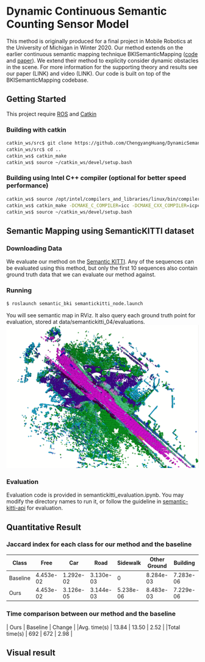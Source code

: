# Dynamic Continuous  Semantic  Counting  Sensor  Model 

This method is originally produced for a final project in Mobile Robotics at the University of Michigan in Winter 2020. Our method extends on the earlier continuous semantic mapping technique BKISemanticMapping ([code](https://github.com/ganlumomo/BKISemanticMapping) and [paper](https://arxiv.org/pdf/1909.04631.pdf)). We extend their method to explicity consider dynamic obstacles in the scene. For more information for the supporting theory and results see our paper (LINK) and video (LINK). Our code is built on top of the BKISemanticMapping codebase.

## Getting Started

This project require [ROS](https://www.ros.org/) and [Catkin](http://wiki.ros.org/catkin)

### Building with catkin

```bash
catkin_ws/src$ git clone https://github.com/ChengyangHuang/DynamicSemanticMapping.git
catkin_ws/src$ cd ..
catkin_ws$ catkin_make
catkin_ws$ source ~/catkin_ws/devel/setup.bash
```

### Building using Intel C++ compiler (optional for better speed performance)
```bash
catkin_ws$ source /opt/intel/compilers_and_libraries/linux/bin/compilervars.sh intel64
catkin_ws$ catkin_make -DCMAKE_C_COMPILER=icc -DCMAKE_CXX_COMPILER=icpc
catkin_ws$ source ~/catkin_ws/devel/setup.bash
```

## Semantic Mapping using SemanticKITTI dataset

### Downloading Data

We evaluate our method on the [Semantic KITTI](http://semantic-kitti.org/). Any of the sequences can be evaluated using this method, but only the first 10 sequences also contain ground truth data that we can evaluate our method against.

### Running
```bash
$ roslaunch semantic_bki semantickitti_node.launch
```
You will see semantic map in RViz. It also query each ground truth point for evaluation, stored at data/semantickitti_04/evaluations.
![image](https://github.com/ChengyangHuang/DynamicSemanticMapping/raw/master/github/decay_result.png)

### Evaluation
Evaluation code is provided in semantickitti_evaluation.ipynb. You may modify the directory names to run it, or follow the guideline in [semantic-kitti-api](https://github.com/PRBonn/semantic-kitti-api) for evaluation.

## Quantitative Result

### Jaccard index for each class for our method and the baseline
|Class | Free | Car  | Road | Sidewalk | Other Ground | Building | Fence | Vegetation | Trunk | Terrain|
| --- | --- | --- | --- | --- | --- | --- | --- | --- | --- | --- |
|Baseline | 4.453e-02 | 1.292e-02 | 3.130e-03 | 0 | 8.284e-03 | 7.283e-06 | 7.311e-05 | 8.183e-04 | 4.461e-05 | 6.317e-03 |
|Ours | 4.453e-02 | 3.126e-05 | 3.144e-03 | 5.238e-06 | 8.483e-03 | 7.229e-06 | 7.310e-05 | 9.319e-04  | 4.404e-05 | 6.317e-03|

### Time comparison between our method and the baseline
| Ours | Baseline  |  Change |
|Avg. time(s) | 13.84 | 13.50 | 2.52 |
|Total time(s) | 692 | 672 | 2.98 |

## Visual result
